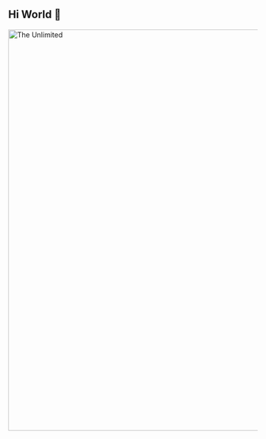 ## Hi World 👋

<img src="https://github.com/Art21042147/Art21042147/blob/main/kaa-snake.gif" alt="The Unlimited" width="810">
